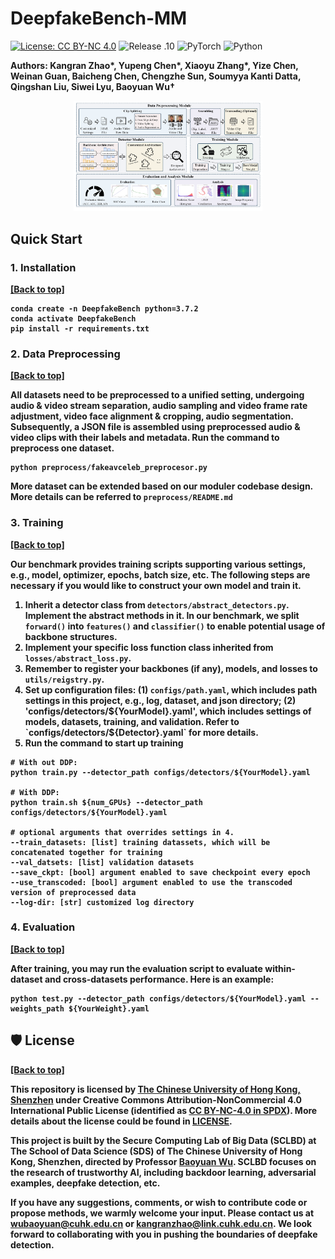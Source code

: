 # DeepfakeBench-MM

[![License: CC BY-NC 4.0](https://img.shields.io/badge/License-CC_BY--NC_4.0-brightgreen.svg)](https://creativecommons.org/licenses/by-nc/4.0/) ![Release .10](https://img.shields.io/badge/Release-0.4-brightgreen) ![PyTorch](https://img.shields.io/badge/PyTorch-1.11-brightgreen) ![Python](https://img.shields.io/badge/Python-3.7.2-brightgreen)

<b> Authors: Kangran Zhao*, Yupeng Chen*, Xiaoyu Zhang*, Yize Chen, Weinan Guan, Baicheng Chen, Chengzhe Sun, Soumyya Kanti Datta, Qingshan Liu, Siwei Lyu, Baoyuan Wu†

<div style="text-align:center;">
  <img src="figures/benchmark.png" style="max-width:60%;">
</div>

## Quick Start
### 1. Installation
<a href="#top">[Back to top]</a>
```
conda create -n DeepfakeBench python=3.7.2
conda activate DeepfakeBench
pip install -r requirements.txt
```
### 2. Data Preprocessing
<a href="#top">[Back to top]</a>

All datasets need to be preprocessed to a unified setting, undergoing audio & video stream separation, audio sampling and video frame rate adjustment, video face alignment & cropping, audio segmentation. Subsequently, a JSON file is assembled using preprocessed audio & video clips with their labels and metadata. Run the command to preprocess one dataset.
```
python preprocess/fakeavceleb_preprocesor.py
```
More dataset can be extended based on our moduler codebase design. More details can be referred to `preprocess/README.md`

### 3. Training
<a href="#top">[Back to top]</a>

Our benchmark provides training scripts supporting various settings, e.g., model, optimizer, epochs, batch size, etc. The following steps are necessary if you would like to construct your own model and train it.
1. Inherit a detector class from `detectors/abstract_detectors.py`. Implement the abstract methods in it. In our benchmark, we split `forward()` into `features()` and `classifier()` to enable potential usage of backbone structures.
2. Implement your specific loss function class inherited from `losses/abstract_loss.py`.
3. Remember to register your backbones (if any), models, and losses to `utils/reigstry.py`.
4. Set up configuration files: (1) `configs/path.yaml`, which includes path settings in this project, e.g., log, dataset, and json directory; (2) 'configs/detectors/${YourModel}.yaml', which includes settings of models, datasets, training, and validation. Refer to `configs/detectors/${Detector}.yaml` for more details.
5. Run the command to start up training
```
# With out DDP:
python train.py --detector_path configs/detectors/${YourModel}.yaml

# With DDP:
python train.sh ${num_GPUs} --detector_path configs/detectors/${YourModel}.yaml

# optional arguments that overrides settings in 4.
--train_datasets: [list] training datassets, which will be concatenated together for training
--val_datsets: [list] validation datasets
--save_ckpt: [bool] argument enabled to save checkpoint every epoch
--use_transcoded: [bool] argument enabled to use the transcoded version of preprocessed data 
--log-dir: [str] customized log directory
```

### 4. Evaluation
<a href="#top">[Back to top]</a>

After training, you may run the evaluation script to evaluate within-dataset and cross-datasets performance. Here is an example:
```
python test.py --detector_path configs/detectors/${YourModel}.yaml --weights_path ${YourWeight}.yaml
```


## 🛡️ License

<a href="#top">[Back to top]</a>


This repository is licensed by [The Chinese University of Hong Kong, Shenzhen](https://www.cuhk.edu.cn/en) under Creative Commons Attribution-NonCommercial 4.0 International Public License (identified as [CC BY-NC-4.0 in SPDX](https://spdx.org/licenses/)). More details about the license could be found in [LICENSE](./LICENSE).

This project is built by the Secure Computing Lab of Big Data (SCLBD) at The School of Data Science (SDS) of The Chinese University of Hong Kong, Shenzhen, directed by Professor [Baoyuan Wu](https://sites.google.com/site/baoyuanwu2015/home). SCLBD focuses on the research of trustworthy AI, including backdoor learning, adversarial examples, deepfake detection, etc.

If you have any suggestions, comments, or wish to contribute code or propose methods, we warmly welcome your input. Please contact us at wubaoyuan@cuhk.edu.cn or kangranzhao@link.cuhk.edu.cn. We look forward to collaborating with you in pushing the boundaries of deepfake detection.
